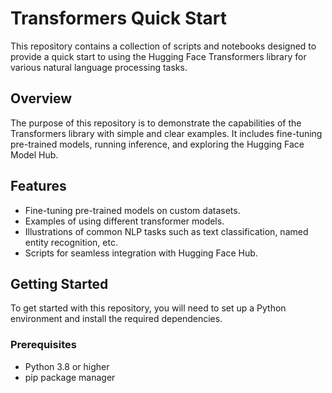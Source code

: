 # Transformers Quick Start

This repository contains a collection of scripts and notebooks designed to provide a quick start to using the Hugging Face Transformers library for various natural language processing tasks.

## Overview

The purpose of this repository is to demonstrate the capabilities of the Transformers library with simple and clear examples. It includes fine-tuning pre-trained models, running inference, and exploring the Hugging Face Model Hub.

## Features

- Fine-tuning pre-trained models on custom datasets.
- Examples of using different transformer models.
- Illustrations of common NLP tasks such as text classification, named entity recognition, etc.
- Scripts for seamless integration with Hugging Face Hub.

## Getting Started

To get started with this repository, you will need to set up a Python environment and install the required dependencies.

### Prerequisites

- Python 3.8 or higher
- pip package manager

